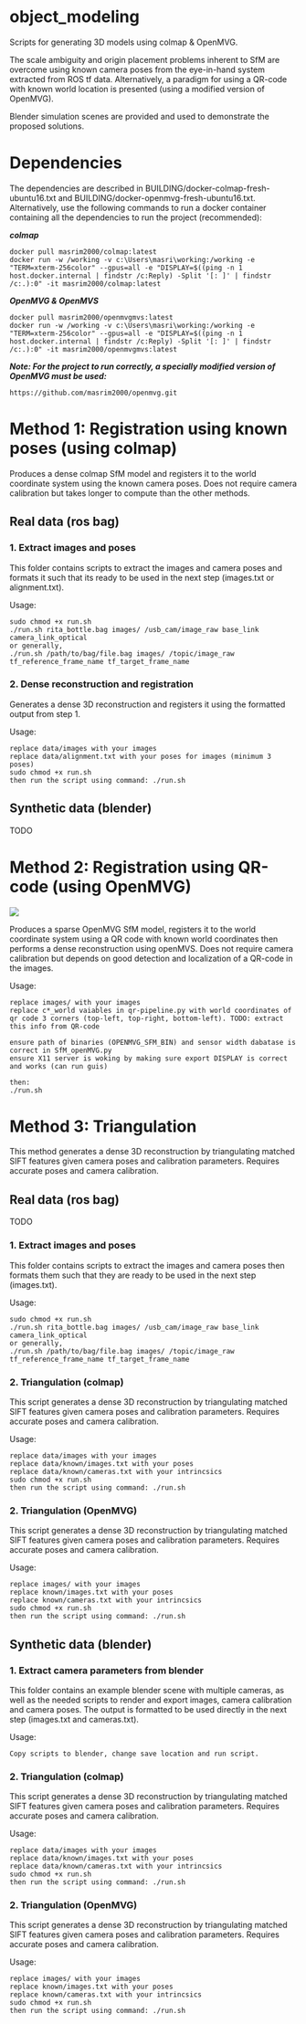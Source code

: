 # object_modeling

Scripts for generating 3D models using colmap & OpenMVG.

The scale ambiguity and origin placement problems inherent to SfM are overcome using known camera poses from the eye-in-hand system extracted from ROS tf data. Alternatively, a paradigm for using a QR-code with known world location is presented (using a modified version of OpenMVG).

Blender simulation scenes are provided and used to demonstrate the proposed solutions.

# Dependencies
The dependencies are described in BUILDING/docker-colmap-fresh-ubuntu16.txt and BUILDING/docker-openmvg-fresh-ubuntu16.txt. Alternatively, use the following commands to run a docker container containing all the dependencies to run the project (recommended):

***colmap***
```
docker pull masrim2000/colmap:latest
docker run -w /working -v c:\Users\masri\working:/working -e "TERM=xterm-256color" --gpus=all -e "DISPLAY=$((ping -n 1 host.docker.internal | findstr /c:Reply) -Split '[: ]' | findstr /c:.):0" -it masrim2000/colmap:latest
```

***OpenMVG & OpenMVS***
```
docker pull masrim2000/openmvgmvs:latest
docker run -w /working -v c:\Users\masri\working:/working -e "TERM=xterm-256color" --gpus=all -e "DISPLAY=$((ping -n 1 host.docker.internal | findstr /c:Reply) -Split '[: ]' | findstr /c:.):0" -it masrim2000/openmvgmvs:latest
```

***Note: For the project to run correctly, a specially modified version of OpenMVG must be used:***
```
https://github.com/masrim2000/openmvg.git
```


# Method 1: Registration using known poses (using colmap)

Produces a dense colmap SfM model and registers it to the world coordinate system using the known camera poses. Does not require camera calibration but takes longer to compute than the other methods.


## Real data (ros bag)

### 1. Extract images and poses

This folder contains scripts to extract the images and camera poses and formats it such that its ready to be used in the next step (images.txt or alignment.txt).

Usage:
```
sudo chmod +x run.sh
./run.sh rita_bottle.bag images/ /usb_cam/image_raw base_link camera_link_optical
or generally,
./run.sh /path/to/bag/file.bag images/ /topic/image_raw tf_reference_frame_name tf_target_frame_name
```

### 2. Dense reconstruction and registration

Generates a dense 3D reconstruction and registers it using the formatted output from step 1.

Usage:
```
replace data/images with your images
replace data/alignment.txt with your poses for images (minimum 3 poses)
sudo chmod +x run.sh
then run the script using command: ./run.sh
```


## Synthetic data (blender)
TODO


# Method 2: Registration using QR-code (using OpenMVG)

![](https://github.com/masrim2000/object_modeling2/blob/master/images/M2-synth-input.gif)

Produces a sparse OpenMVG SfM model, registers it to the world coordinate system using a QR code with known world coordinates then performs a dense reconstruction using openMVS. Does not require camera calibration but depends on good detection and localization of a QR-code in the images.

Usage:
```
replace images/ with your images
replace c*_world vaiables in qr-pipeline.py with world coordinates of qr code 3 corners (top-left, top-right, bottom-left). TODO: extract this info from QR-code

ensure path of binaries (OPENMVG_SFM_BIN) and sensor width dabatase is correct in SfM_openMVG.py
ensure X11 server is woking by making sure export DISPLAY is correct and works (can run guis)

then:
./run.sh
```


# Method 3: Triangulation

This method generates a dense 3D reconstruction by triangulating matched SIFT features given camera poses and calibration parameters. Requires accurate poses and camera calibration.

## Real data (ros bag)

TODO

### 1. Extract images and poses

This folder contains scripts to extract the images and camera poses then formats them such that they are ready to be used in the next step (images.txt).

Usage:
```
sudo chmod +x run.sh
./run.sh rita_bottle.bag images/ /usb_cam/image_raw base_link camera_link_optical
or generally,
./run.sh /path/to/bag/file.bag images/ /topic/image_raw tf_reference_frame_name tf_target_frame_name
```

### 2. Triangulation (colmap)

This script generates a dense 3D reconstruction by triangulating matched SIFT features given camera poses and calibration parameters. Requires accurate poses and camera calibration.

Usage:
```
replace data/images with your images
replace data/known/images.txt with your poses
replace data/known/cameras.txt with your intrincsics
sudo chmod +x run.sh
then run the script using command: ./run.sh
```

### 2. Triangulation (OpenMVG)

This script generates a dense 3D reconstruction by triangulating matched SIFT features given camera poses and calibration parameters. Requires accurate poses and camera calibration.

Usage:
```
replace images/ with your images
replace known/images.txt with your poses
replace known/cameras.txt with your intrincsics
sudo chmod +x run.sh
then run the script using command: ./run.sh
```


## Synthetic data (blender)

### 1. Extract camera parameters from blender

This folder contains an example blender scene with multiple cameras, as well as the needed scripts to render and export images, camera calibration and camera poses. The output is formatted to be used directly in the next step (images.txt and cameras.txt).

Usage:
```
Copy scripts to blender, change save location and run script.
```

### 2. Triangulation (colmap)

This script generates a dense 3D reconstruction by triangulating matched SIFT features given camera poses and calibration parameters. Requires accurate poses and camera calibration.

Usage:
```
replace data/images with your images
replace data/known/images.txt with your poses
replace data/known/cameras.txt with your intrincsics
sudo chmod +x run.sh
then run the script using command: ./run.sh
```

### 2. Triangulation (OpenMVG)

This script generates a dense 3D reconstruction by triangulating matched SIFT features given camera poses and calibration parameters. Requires accurate poses and camera calibration.

Usage:
```
replace images/ with your images
replace known/images.txt with your poses
replace known/cameras.txt with your intrincsics
sudo chmod +x run.sh
then run the script using command: ./run.sh
```

